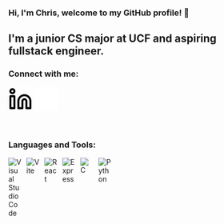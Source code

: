 ### Hi, I'm Chris, welcome to my GitHub profile! 👋

## I'm a junior CS major at UCF and aspiring fullstack engineer.

### Connect with me:

[![website](./img/linkedin-light.svg)](https://linkedin.com/in/chris-jaksec-442a0b23a#gh-light-mode-only)
[![website](./img/linkedin-dark.svg)](https://linkedin.com/in/chris-jaksec-442a0b23a#gh-dark-mode-only)

<br />

### Languages and Tools:

[<img align="left" alt="Visual Studio Code" width="26px" src="https://cdn.jsdelivr.net/gh/devicons/devicon/icons/vscode/vscode-original.svg" style="padding-right:10px;" />][vscode]
[<img align="left" alt="Vite" width="26px" src="[https://commons.wikimedia.org/wiki/File:Vitejs-logo.svg](https://upload.wikimedia.org/wikipedia/commons/thumb/f/f1/Vitejs-logo.svg/615px-Vitejs-logo.svg.png?20220412224743)" style="padding-right:10px;" />][vite]
[<img align="left" alt="React" width="26px" src="https://cdn.jsdelivr.net/gh/devicons/devicon/icons/react/react-original.svg" style="padding-right:10px;" />][react]
[<img align="left" alt="Express" width="26px" src="https://img.icons8.com/?size=100&id=2ZOaTclOqD4q&format=png&color=000000" style="padding-right:10px;" />][express]
[<img align="left" alt="C" width="26px" src="https://upload.wikimedia.org/wikipedia/commons/1/18/C_Programming_Language.svg" style="padding-right:10px;" />][c]
[<img align="left" alt="Python" width="26px" src="https://upload.wikimedia.org/wikipedia/commons/1/1f/Python_logo_01.svg" style="padding-right:10px;" />][python]

<br />
<br />

[linkedin]: https://www.linkedin.com/in/chris-jaksec-442a0b23a/
[c]: https://en.wikipedia.org/wiki/C_(programming_language)
[react]: https://reactjs.org/
[express]: https://expressjs.com/
[vscode]: https://code.visualstudio.com/
[python]: https://www.python.org/
[vite]: https://vite.dev/
